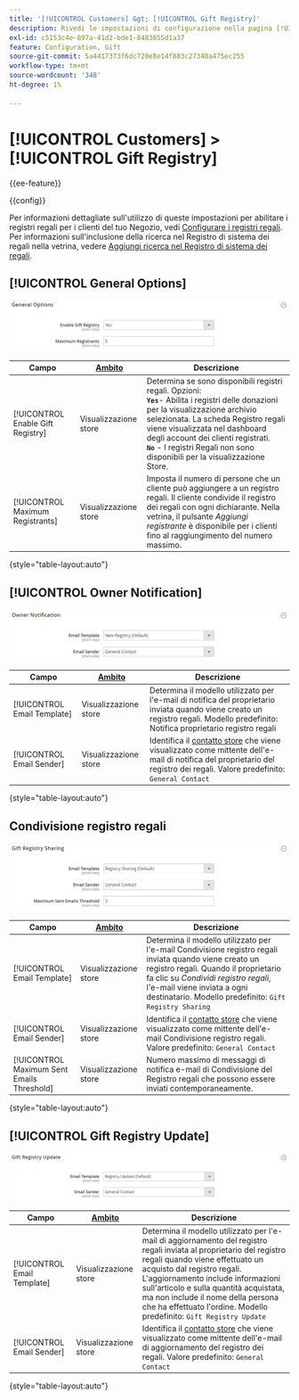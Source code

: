 ```yaml
---
title: '[!UICONTROL Customers] &gt; [!UICONTROL Gift Registry]'
description: Rivedi le impostazioni di configurazione nella pagina [!UICONTROL Customers] &gt; [!UICONTROL Gift Registry] dell'amministratore di Commerce.
exl-id: c5153c4e-897a-41d2-bde1-8483855d1a37
feature: Configuration, Gift
source-git-commit: 5a4417373f6dc720e8e14f883c27348a475ec255
workflow-type: tm+mt
source-wordcount: '348'
ht-degree: 1%

---
```


# [!UICONTROL Customers] > [!UICONTROL Gift Registry]

{{ee-feature}}

{{config}}

Per informazioni dettagliate sull&#39;utilizzo di queste impostazioni per abilitare i registri regali per i clienti del tuo Negozio, vedi [Configurare i registri regali](../../merchandising-promotions/gift-registry-configure.md). Per informazioni sull&#39;inclusione della ricerca nel Registro di sistema dei regali nella vetrina, vedere [Aggiungi ricerca nel Registro di sistema dei regali](../../merchandising-promotions/gift-registry-search.md).

## [!UICONTROL General Options]

![Opzioni generali](./assets/gift-registry-general-options.png)<!-- zoom -->

<!-- [General Options](https://experienceleague.adobe.com/en/docs/commerce-admin/marketing/merchandising/gift-registry/gift-registry-configure) -->

| Campo | [Ambito](../../getting-started/websites-stores-views.md#scope-settings) | Descrizione |
|--- |--- |--- |
| [!UICONTROL Enable Gift Registry] | Visualizzazione store | Determina se sono disponibili registri regali. Opzioni: <br/>**`Yes`**- Abilita i registri delle donazioni per la visualizzazione archivio selezionata. La scheda Registro regali viene visualizzata nel dashboard degli account dei clienti registrati.<br/>**`No`** - I registri Regali non sono disponibili per la visualizzazione Store. |
| [!UICONTROL Maximum Registrants] | Visualizzazione store | Imposta il numero di persone che un cliente può aggiungere a un registro regali. Il cliente condivide il registro dei regali con ogni dichiarante. Nella vetrina, il pulsante _Aggiungi registrante_ è disponibile per i clienti fino al raggiungimento del numero massimo. |

{style="table-layout:auto"}

## [!UICONTROL Owner Notification]

![Notifica proprietario](./assets/gift-registry-owner-notification.png)<!-- zoom -->

<!-- [Owner Notification](https://experienceleague.adobe.com/en/docs/commerce-admin/marketing/merchandising/gift-registry/gift-registry-configure) -->

| Campo | [Ambito](../../getting-started/websites-stores-views.md#scope-settings) | Descrizione |
|--- |--- |--- |
| [!UICONTROL Email Template] | Visualizzazione store | Determina il modello utilizzato per l&#39;e-mail di notifica del proprietario inviata quando viene creato un registro regali. Modello predefinito: Notifica proprietario registro regali |
| [!UICONTROL Email Sender] | Visualizzazione store | Identifica il [contatto store](../../getting-started/store-details.md#store-email-addresses) che viene visualizzato come mittente dell&#39;e-mail di notifica del proprietario del registro dei regali. Valore predefinito: `General Contact` |

{style="table-layout:auto"}

## Condivisione registro regali

![Condivisione Registro Regali](./assets/gift-registry-gift-registry-sharing.png)<!-- zoom -->

<!-- Gift Registry Sharing](https://experienceleague.adobe.com/en/docs/commerce-admin/marketing/merchandising/gift-registry/gift-registry-configure) -->

| Campo | [Ambito](../../getting-started/websites-stores-views.md#scope-settings) | Descrizione |
|--- |--- |--- |
| [!UICONTROL Email Template] | Visualizzazione store | Determina il modello utilizzato per l&#39;e-mail Condivisione registro regali inviata quando viene creato un registro regali. Quando il proprietario fa clic su _Condividi registro regali_, l&#39;e-mail viene inviata a ogni destinatario. Modello predefinito: `Gift Registry Sharing` |
| [!UICONTROL Email Sender] | Visualizzazione store | Identifica il [contatto store](../../getting-started/store-details.md#store-email-addresses) che viene visualizzato come mittente dell&#39;e-mail Condivisione registro regali. Valore predefinito: `General Contact` |
| [!UICONTROL Maximum Sent Emails Threshold] | Visualizzazione store | Numero massimo di messaggi di notifica e-mail di Condivisione del Registro regali che possono essere inviati contemporaneamente. |

{style="table-layout:auto"}

## [!UICONTROL Gift Registry Update]

![Aggiornamento Registro Regali](./assets/gift-registry-gift-registry-update.png)<!-- zoom -->

<!-- [Gift Registry Update](https://experienceleague.adobe.com/en/docs/commerce-admin/marketing/merchandising/gift-registry/gift-registry-configure) -->

| Campo | [Ambito](../../getting-started/websites-stores-views.md#scope-settings) | Descrizione |
|--- |--- |--- |
| [!UICONTROL Email Template] | Visualizzazione store | Determina il modello utilizzato per l&#39;e-mail di aggiornamento del registro regali inviata al proprietario del registro regali quando viene effettuato un acquisto dal registro regali. L&#39;aggiornamento include informazioni sull&#39;articolo e sulla quantità acquistata, ma non include il nome della persona che ha effettuato l&#39;ordine. Modello predefinito: `Gift Registry Update` |
| [!UICONTROL Email Sender] | Visualizzazione store | Identifica il [contatto store](../../getting-started/store-details.md#store-email-addresses) che viene visualizzato come mittente dell&#39;e-mail di aggiornamento del registro dei regali. Valore predefinito: `General Contact` |

{style="table-layout:auto"}
